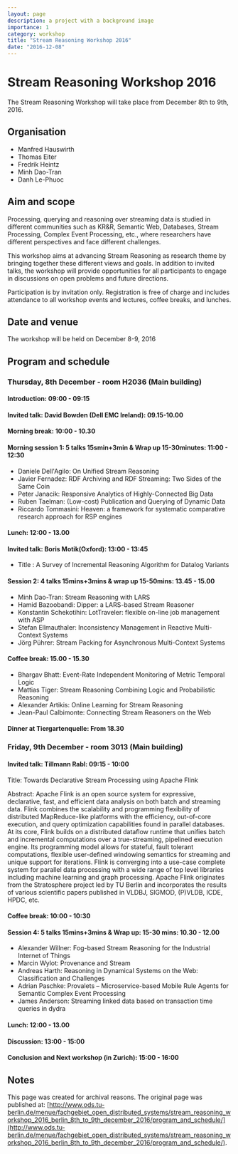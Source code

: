 ```yaml
---
layout: page
description: a project with a background image
importance: 1
category: workshop
title: "Stream Reasoning Workshop 2016"
date: "2016-12-08"
---
```



# Stream Reasoning Workshop 2016

The Stream Reasoning Workshop will take place from December 8th to 9th, 2016.


## Organisation

 * Manfred Hauswirth
 * Thomas Eiter
 * Fredrik Heintz
 * Minh Dao-Tran 
 * Danh Le-Phuoc

## Aim and scope

Processing, querying and reasoning over streaming data is studied in different communities such as KR&R, Semantic Web, Databases, Stream Processing, Complex Event Processing, etc., where researchers have different perspectives and face different challenges.

This workshop aims at advancing Stream Reasoning as research theme by bringing together these different views and goals. In addition to invited talks, the workshop will provide opportunities for all participants to engage in discussions on open problems and future directions.

Participation is by invitation only. Registration is free of charge and includes attendance to all workshop events and lectures, coffee breaks, and lunches.

## Date and venue

The workshop will be held on December 8-9, 2016


## Program and schedule

### Thursday, 8th December - room H2036 (Main building)

#### Introduction: 09:00 - 09:15

#### Invited talk: David Bowden (Dell EMC Ireland): 09.15-10.00


#### Morning break: 10:00 - 10.30
#### Morning session 1: 5 talks 15smin+3min & Wrap up 15-30minutes: 11:00 - 12:30

 * Daniele Dell'Agilo: On Unified Stream Reasoning 
 * Javier Fernadez: RDF Archiving and RDF Streaming: Two Sides of the Same Coin 
 * Peter Janacik: Responsive Analytics of Highly-Connected Big Data 
 * Ruben Taelman: (Low-cost) Publication and Querying of Dynamic Data 
 * Riccardo Tommasini: Heaven: a framework for systematic comparative research approach for RSP engines 

#### Lunch: 12:00 - 13.00
#### Invited talk: Boris Motik(Oxford): 13:00 - 13:45

 * Title : A Survey of Incremental Reasoning Algorithm for Datalog Variants

#### Session 2: 4 talks 15mins+3mins & wrap up 15-50mins: 13.45 - 15.00


 * Minh Dao-Tran: Stream Reasoning with LARS 
 * Hamid Bazoobandi: Dipper: a LARS-based Stream Reasoner 
 * Konstantin Schekotihin: LotTraveler: flexible on-line job management with ASP 
 * Stefan Ellmauthaler: Inconsistency Management in Reactive Multi-Context Systems 
 * Jörg Pührer: Stream Packing for Asynchronous Multi-Context Systems 

#### Coffee break: 15.00 - 15.30


 * Bhargav Bhatt: Event-Rate Independent Monitoring of Metric Temporal Logic
 * Mattias Tiger: Stream Reasoning Combining Logic and Probabilistic Reasoning 
 * Alexander Artikis: Online Learning for Stream Reasoning 
 * Jean-Paul Calbimonte: Connecting Stream Reasoners on the Web 

#### Dinner at Tiergartenquelle: From 18.30



### Friday, 9th December - room 3013 (Main building)
#### Invited talk: Tillmann Rabl: 09:15 - 10:00
Title: Towards Declarative Stream Processing using Apache Flink 

Abstract: Apache Flink is an open source system for expressive, declarative, fast, and efficient data analysis on both batch and streaming data. Flink combines the scalability and programming flexibility of distributed MapReduce-like platforms with the efficiency, out-of-core execution, and query optimization capabilities found in parallel databases. At its core, Flink builds on a distributed dataflow runtime that unifies batch and incremental computations over a true-streaming, pipelined execution engine. Its programming model allows for stateful, fault tolerant computations, flexible user-defined windowing semantics for streaming and unique support for iterations. Flink is converging into a use-case complete system for parallel data processing with a wide range of top level libraries including machine learning and graph processing. Apache Flink originates from the Stratosphere project led by TU Berlin and incorporates the results of various scientific papers published in VLDBJ, SIGMOD, (P)VLDB, ICDE, HPDC, etc.

#### Coffee break: 10:00 - 10:30
#### Session 4: 5 talks 15mins+3mins & Wrap up: 15-30 mins: 10.30 - 12.00

 * Alexander Willner: Fog-based Stream Reasoning for the Industrial Internet of Things 
 * Marcin Wylot: Provenance and Stream 
 * Andreas Harth: Reasoning in Dynamical Systems on the Web: Classification and Challenges 
 * Adrian Paschke: Provalets – Microservice-based Mobile Rule Agents for Semantic Complex Event Processing
 * James Anderson: Streaming linked data based on transaction time queries in dydra

#### Lunch: 12:00 - 13.00
#### Discussion: 13:00 - 15:00
#### Conclusion and Next workshop (in Zurich): 15:00 - 16:00


## Notes
This page was created for archival reasons. The original page was published at: [http://www.ods.tu-berlin.de/menue/fachgebiet_open_distributed_systems/stream_reasoning_workshop_2016_berlin_8th_to_9th_december_2016/program_and_schedule/](http://www.ods.tu-berlin.de/menue/fachgebiet_open_distributed_systems/stream_reasoning_workshop_2016_berlin_8th_to_9th_december_2016/program_and_schedule/). 
